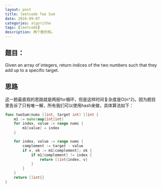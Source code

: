 ```yaml
---
layout: post
title: leetcode Two Sum
date: 2016-09-07
categories: algorithm
tags: [leetcode]
description: 两个数的和。
---
```


## 题目：
Given an array of integers, return indices of the two numbers such that they add up to a specific target.

## 思路
这一题最直观的思路就是两层for循环，但是这样时间复杂度是O(n^2)。因为题目里告诉了只有唯一解，所有我们可以使用hash来做，具体算法如下：

```go
func twoSum(nums []int, target int) []int {
    m1 := make(map[int]int)
    for index, value := range nums {
        m1[value] = index
    }

    for index, value := range nums {
        complement := target - value
        if v, ok := m1[complement]; ok {
            if m1[complement] != index {
                return []int{index, v}
            }
        }
    }
    return []int{}
}
```